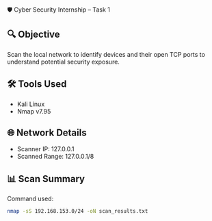  🛡 Cyber Security Internship – Task 1

## 🔍 Objective
Scan the local network to identify devices and their open TCP ports to understand potential security exposure.

## 🛠 Tools Used
- Kali Linux
- Nmap v7.95

## 🌐 Network Details
- Scanner IP: 127.0.0.1
- Scanned Range: 127.0.0.1/8

## 📊 Scan Summary

Command used:
```bash
nmap -sS 192.168.153.0/24 -oN scan_results.txt
